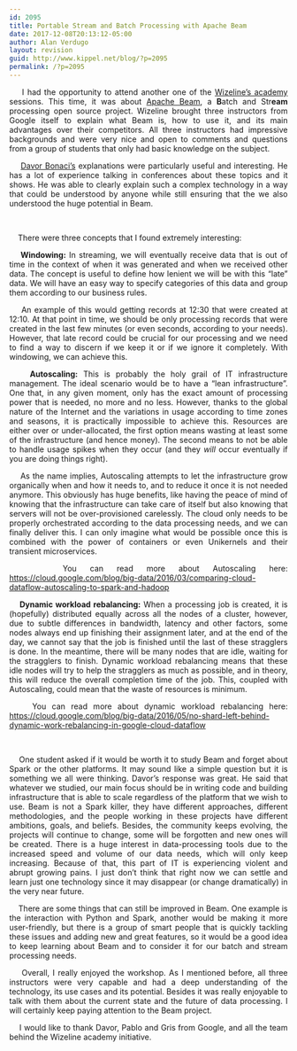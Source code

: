 ```yaml
---
id: 2095
title: Portable Stream and Batch Processing with Apache Beam
date: 2017-12-08T20:13:12-05:00
author: Alan Verdugo
layout: revision
guid: http://www.kippel.net/blog/?p=2095
permalink: /?p=2095
---
```

<p style="text-align: justify;">
      I had the opportunity to attend another one of the <a href="https://academy.wizeline.com/apache-beam/" target="_blank" rel="noopener">Wizeline&#8217;s academy</a> sessions. This time, it was about <a href="https://beam.apache.org/" target="_blank" rel="noopener">Apache Beam</a>, a <strong>B</strong>atch and Str<strong>eam</strong> processing open source project. Wizeline brought three instructors from Google itself to explain what Beam is, how to use it, and its main advantages over their competitors. All three instructors had impressive backgrounds and were very nice and open to comments and questions from a group of students that only had basic knowledge on the subject.
</p>

<p style="text-align: justify;">
      <a href="http://davorbonaci.com/" target="_blank" rel="noopener">Davor Bonaci&#8217;s</a> explanations were particularly useful and interesting. He has a lot of experience talking in conferences about these topics and it shows. He was able to clearly explain such a complex technology in a way that could be understood by anyone while still ensuring that the we also understood the huge potential in Beam.
</p>

&nbsp;

<p style="text-align: justify;">
      There were three concepts that I found extremely interesting:<strong>   </strong>
</p>

<p style="text-align: justify;">
  <strong>    Windowing:</strong> In streaming, we will eventually receive data that is out of time in the context of when it was generated and when we received other data. The concept is useful to define how lenient we will be with this &#8220;late&#8221; data. We will have an easy way to specify categories of this data and group them according to our business rules.
</p>

<p style="text-align: justify;">
      An example of this would getting records at 12:30 that were created at 12:10. At that point in time, we should be only processing records that were created in the last few minutes (or even seconds, according to your needs). However, that late record could be crucial for our processing and we need to find a way to discern if we keep it or if we ignore it completely. With windowing, we can achieve this.
</p>

<p style="text-align: justify;">
  <strong>    Autoscaling:</strong> This is probably the holy grail of IT infrastructure management. The ideal scenario would be to have a &#8220;lean infrastructure&#8221;. One that, in any given moment, only has the exact amount of processing power that is needed, no more and no less. However, thanks to the global nature of the Internet and the variations in usage according to time zones and seasons, it is practically impossible to achieve this. Resources are either over or under-allocated, the first option means wasting at least some of the infrastructure (and hence money). The second means to not be able to handle usage spikes when they occur (and they <em>will</em> occur eventually if you are doing things right).
</p>

<p style="text-align: justify;">
      As the name implies, Autoscaling attempts to let the infrastructure grow organically when and how it needs to, and to reduce it once it is not needed anymore. This obviously has huge benefits, like having the peace of mind of knowing that the infrastructure can take care of itself but also knowing that servers will not be over-provisioned carelessly. The cloud only needs to be properly orchestrated according to the data processing needs, and we can finally deliver this. I can only imagine what would be possible once this is combined with the power of containers or even Unikernels and their transient microservices.
</p>

<p style="text-align: justify;">
      You can read more about Autoscaling here: <a href="https://cloud.google.com/blog/big-data/2016/03/comparing-cloud-dataflow-autoscaling-to-spark-and-hadoop" target="_blank" rel="noopener">https://cloud.google.com/blog/big-data/2016/03/comparing-cloud-dataflow-autoscaling-to-spark-and-hadoop</a>
</p>

<p style="text-align: justify;">
  <strong>    Dynamic workload rebalancing:</strong> When a processing job is created, it is (hopefully) distributed equally across all the nodes of a cluster, however, due to subtle differences in bandwidth, latency and other factors, some nodes always end up finishing their assignment later, and at the end of the day, we cannot say that the job is finished until the last of these stragglers is done. In the meantime, there will be many nodes that are idle, waiting for the stragglers to finish. Dynamic workload rebalancing means that these idle nodes will try to help the stragglers as much as possible, and in theory, this will reduce the overall completion time of the job. This, coupled with Autoscaling, could mean that the waste of resources is minimum.
</p>

<p style="text-align: justify;">
      You can read more about dynamic workload rebalancing here: <a href="https://cloud.google.com/blog/big-data/2016/05/no-shard-left-behind-dynamic-work-rebalancing-in-google-cloud-dataflow" target="_blank" rel="noopener">https://cloud.google.com/blog/big-data/2016/05/no-shard-left-behind-dynamic-work-rebalancing-in-google-cloud-dataflow</a>
</p>

&nbsp;

<p style="text-align: justify;">
      One student asked if it would be worth it to study Beam and forget about Spark or the other platforms. It may sound like a simple question but it is something we all were thinking. Davor&#8217;s response was great. He said that whatever we studied, our main focus should be in writing code and building infrastructure that is able to scale regardless of the platform that we wish to use. Beam is not a Spark killer, they have different approaches, different methodologies, and the people working in these projects have different ambitions, goals, and beliefs. Besides, the community keeps evolving, the projects will continue to change, some will be forgotten and new ones will be created. There is a huge interest in data-processing tools due to the increased speed and volume of our data needs, which will only keep increasing. Because of that, this part of IT is experiencing violent and abrupt growing pains. I just don&#8217;t think that right now we can settle and learn just one technology since it may disappear (or change dramatically) in the very near future.
</p>

<p style="text-align: justify;">
      There are some things that can still be improved in Beam. One example is the interaction with Python and Spark, another would be making it more user-friendly, but there is a group of smart people that is quickly tackling these issues and adding new and great features, so it would be a good idea to keep learning about Beam and to consider it for our batch and stream processing needs.
</p>

<p style="text-align: justify;">
      Overall, I really enjoyed the workshop. As I mentioned before, all three instructors were very capable and had a deep understanding of the technology, its use cases and its potential. Besides it was really enjoyable to talk with them about the current state and the future of data processing. I will certainly keep paying attention to the Beam project.
</p>

<p style="text-align: justify;">
      I would like to thank Davor, Pablo and Gris from Google, and all the team behind the Wizeline academy initiative.
</p>